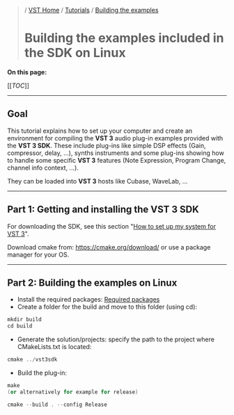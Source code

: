 >/ [VST Home](../../)  / [Tutorials](../Index.md) / [Building the examples](Index.md)
>
># Building the examples included in the SDK on Linux

**On this page:**

[[_TOC_]]

---

## Goal

This tutorial explains how to set up your computer and create an environment for compiling the **VST 3** audio plug-in examples provided with the **VST 3 SDK**. These include plug-ins like simple DSP effects (Gain, compressor, delay, ...), synths instruments and some plug-ins showing how to handle some specific **VST 3** features (Note Expression, Program Change, channel info context, ...).

They can be loaded into **VST 3** hosts like Cubase, WaveLab, ...

---

## Part 1: Getting and installing the VST 3 SDK

For downloading the SDK, see this section "[How to set up my system for VST 3](../../Getting+Started/How+to+setup+my+system.md)".

Download cmake from: <https://cmake.org/download/> or use a package manager for your OS.

---

## Part 2: Building the examples on Linux

- Install the required packages: [Required packages](../../Getting+Started/How+to+setup+my+system.html#package-requirements)
- Create a folder for the build and move to this folder (using cd):

``` c++
mkdir build
cd build
```

- Generate the solution/projects: specify the path to the project where CMakeLists.txt is located:

``` c++
cmake ../vst3sdk
```

- Build the plug-in:

``` c++
make
(or alternatively for example for release)

cmake --build . --config Release
```
